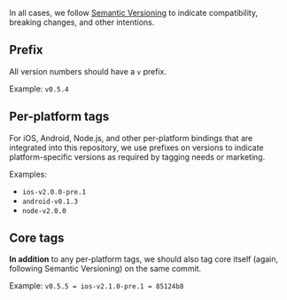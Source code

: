 In all cases, we follow [Semantic Versioning](http://semver.org) to indicate compatibility, breaking changes, and other intentions. 

## Prefix

All version numbers should have a `v` prefix. 

Example: `v0.5.4`

## Per-platform tags

For iOS, Android, Node.js, and other per-platform bindings that are integrated into this repository, we use prefixes on versions to indicate platform-specific versions as required by tagging needs or marketing. 

Examples: 

- `ios-v2.0.0-pre.1`
- `android-v0.1.3`
- `node-v2.0.0`

## Core tags

**In addition** to any per-platform tags, we should also tag core itself (again, following Semantic Versioning) on the same commit. 

Example: `v0.5.5 = ios-v2.1.0-pre.1 = 85124b8`